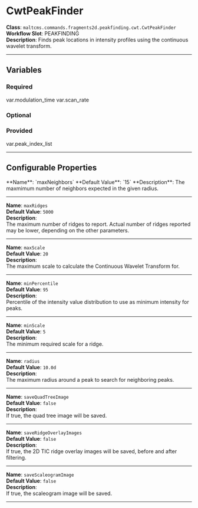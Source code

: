 <h1>CwtPeakFinder</h1>

**Class**: `maltcms.commands.fragments2d.peakfinding.cwt.CwtPeakFinder`  
**Workflow Slot**: PEAKFINDING  
**Description**: Finds peak locations in intensity profiles using the continuous wavelet transform.  

---

<h2>Variables</h2>
<h3>Required</h3>
	var.modulation_time
	var.scan_rate

<h3>Optional</h3>

<h3>Provided</h3>
	var.peak_index_list


---

<h2>Configurable Properties</h2>
**Name**: `maxNeighbors`  
**Default Value**: `15`  
**Description**:  
The maxmimum number of neighbors expected in the given radius.  

---

**Name**: `maxRidges`  
**Default Value**: `5000`  
**Description**:  
The maximum number of ridges to report. Actual number of ridges reported may be lower, depending on the other parameters.  

---

**Name**: `maxScale`  
**Default Value**: `20`  
**Description**:  
The maximum scale to calculate the Continuous Wavelet Transform for.  

---

**Name**: `minPercentile`  
**Default Value**: `95`  
**Description**:  
Percentile of the intensity value distribution to use as minimum intensity for peaks.  

---

**Name**: `minScale`  
**Default Value**: `5`  
**Description**:  
The minimum required scale for a ridge.  

---

**Name**: `radius`  
**Default Value**: `10.0d`  
**Description**:  
The maximum radius around a peak to search for neighboring peaks.  

---

**Name**: `saveQuadTreeImage`  
**Default Value**: `false`  
**Description**:  
If true, the quad tree image will be saved.  

---

**Name**: `saveRidgeOverlayImages`  
**Default Value**: `false`  
**Description**:  
If true, the 2D TIC ridge overlay images will be saved, before and after filtering.  

---

**Name**: `saveScaleogramImage`  
**Default Value**: `false`  
**Description**:  
If true, the scaleogram image will be saved.  

---


